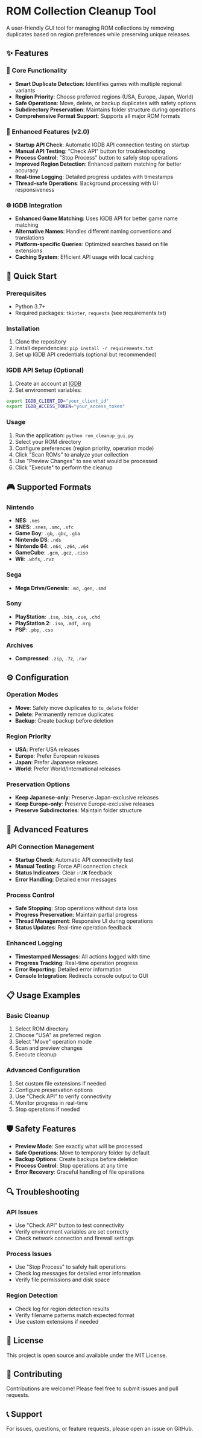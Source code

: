 # ROM Collection Cleanup Tool

A user-friendly GUI tool for managing ROM collections by removing duplicates based on region preferences while preserving unique releases.

## ✨ Features

### 🎯 Core Functionality
- **Smart Duplicate Detection**: Identifies games with multiple regional variants
- **Region Priority**: Choose preferred regions (USA, Europe, Japan, World)
- **Safe Operations**: Move, delete, or backup duplicates with safety options
- **Subdirectory Preservation**: Maintains folder structure during operations
- **Comprehensive Format Support**: Supports all major ROM formats

### 🔧 Enhanced Features (v2.0)
- **Startup API Check**: Automatic IGDB API connection testing on startup
- **Manual API Testing**: "Check API" button for troubleshooting
- **Process Control**: "Stop Process" button to safely stop operations
- **Improved Region Detection**: Enhanced pattern matching for better accuracy
- **Real-time Logging**: Detailed progress updates with timestamps
- **Thread-safe Operations**: Background processing with UI responsiveness

### 🌐 IGDB Integration
- **Enhanced Game Matching**: Uses IGDB API for better game name matching
- **Alternative Names**: Handles different naming conventions and translations
- **Platform-specific Queries**: Optimized searches based on file extensions
- **Caching System**: Efficient API usage with local caching

## 🚀 Quick Start

### Prerequisites
- Python 3.7+
- Required packages: `tkinter`, `requests` (see requirements.txt)

### Installation
1. Clone the repository
2. Install dependencies: `pip install -r requirements.txt`
3. Set up IGDB API credentials (optional but recommended)

### IGDB API Setup (Optional)
1. Create an account at [IGDB](https://api.igdb.com/)
2. Set environment variables:
```bash
export IGDB_CLIENT_ID="your_client_id"
export IGDB_ACCESS_TOKEN="your_access_token"
```

### Usage
1. Run the application: `python rom_cleanup_gui.py`
2. Select your ROM directory
3. Configure preferences (region priority, operation mode)
4. Click "Scan ROMs" to analyze your collection
5. Use "Preview Changes" to see what would be processed
6. Click "Execute" to perform the cleanup

## 🎮 Supported Formats

### Nintendo
- **NES**: `.nes`
- **SNES**: `.snes`, `.smc`, `.sfc`
- **Game Boy**: `.gb`, `.gbc`, `.gba`
- **Nintendo DS**: `.nds`
- **Nintendo 64**: `.n64`, `.z64`, `.v64`
- **GameCube**: `.gcm`, `.gcz`, `.ciso`
- **Wii**: `.wbfs`, `.rvz`

### Sega
- **Mega Drive/Genesis**: `.md`, `.gen`, `.smd`

### Sony
- **PlayStation**: `.iso`, `.bin`, `.cue`, `.chd`
- **PlayStation 2**: `.iso`, `.mdf`, `.nrg`
- **PSP**: `.pbp`, `.cso`

### Archives
- **Compressed**: `.zip`, `.7z`, `.rar`

## ⚙️ Configuration

### Operation Modes
- **Move**: Safely move duplicates to `to_delete` folder
- **Delete**: Permanently remove duplicates
- **Backup**: Create backup before deletion

### Region Priority
- **USA**: Prefer USA releases
- **Europe**: Prefer European releases
- **Japan**: Prefer Japanese releases
- **World**: Prefer World/International releases

### Preservation Options
- **Keep Japanese-only**: Preserve Japan-exclusive releases
- **Keep Europe-only**: Preserve Europe-exclusive releases
- **Preserve Subdirectories**: Maintain folder structure

## 🔧 Advanced Features

### API Connection Management
- **Startup Check**: Automatic API connectivity test
- **Manual Testing**: Force API connection check
- **Status Indicators**: Clear ✅/❌ feedback
- **Error Handling**: Detailed error messages

### Process Control
- **Safe Stopping**: Stop operations without data loss
- **Progress Preservation**: Maintain partial progress
- **Thread Management**: Responsive UI during operations
- **Status Updates**: Real-time operation feedback

### Enhanced Logging
- **Timestamped Messages**: All actions logged with time
- **Progress Tracking**: Real-time operation progress
- **Error Reporting**: Detailed error information
- **Console Integration**: Redirects console output to GUI

## 📋 Usage Examples

### Basic Cleanup
1. Select ROM directory
2. Choose "USA" as preferred region
3. Select "Move" operation mode
4. Scan and preview changes
5. Execute cleanup

### Advanced Configuration
1. Set custom file extensions if needed
2. Configure preservation options
3. Use "Check API" to verify connectivity
4. Monitor progress in real-time
5. Stop operations if needed

## 🛡️ Safety Features

- **Preview Mode**: See exactly what will be processed
- **Safe Operations**: Move to temporary folder by default
- **Backup Options**: Create backups before deletion
- **Process Control**: Stop operations at any time
- **Error Recovery**: Graceful handling of file operations

## 🔍 Troubleshooting

### API Issues
- Use "Check API" button to test connectivity
- Verify environment variables are set correctly
- Check network connection and firewall settings

### Process Issues
- Use "Stop Process" to safely halt operations
- Check log messages for detailed error information
- Verify file permissions and disk space

### Region Detection
- Check log for region detection results
- Verify filename patterns match expected format
- Use custom extensions if needed

## 📄 License

This project is open source and available under the MIT License.

## 🤝 Contributing

Contributions are welcome! Please feel free to submit issues and pull requests.

## 📞 Support

For issues, questions, or feature requests, please open an issue on GitHub.
